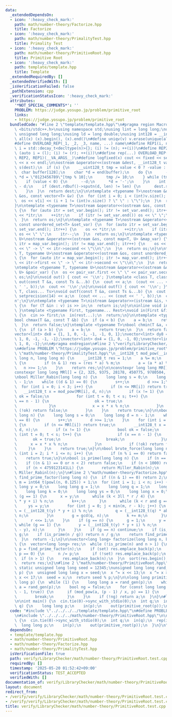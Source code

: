 ```yaml
---
data:
  _extendedDependsOn:
  - icon: ':heavy_check_mark:'
    path: math/number-theory/Factorize.hpp
    title: Factorize
  - icon: ':heavy_check_mark:'
    path: math/number-theory/PrimalityTest.hpp
    title: Primality Test
  - icon: ':heavy_check_mark:'
    path: math/number-theory/PrimitiveRoot.hpp
    title: Primitive Root
  - icon: ':heavy_check_mark:'
    path: template/template.hpp
    title: Template
  _extendedRequiredBy: []
  _extendedVerifiedWith: []
  _isVerificationFailed: false
  _pathExtension: cpp
  _verificationStatusIcon: ':heavy_check_mark:'
  attributes:
    '*NOT_SPECIAL_COMMENTS*': ''
    PROBLEM: https://judge.yosupo.jp/problem/primitive_root
    links:
    - https://judge.yosupo.jp/problem/primitive_root
  bundledCode: "#line 2 \"template/template.hpp\"\n#pragma region Macros\n#include\
    \ <bits/stdc++.h>\nusing namespace std;\nusing lint = long long;\nusing ull =\
    \ unsigned long long;\nusing ld = long double;\nusing int128 = __int128_t;\n#define\
    \ all(x) (x).begin(), (x).end()\n#define uniqv(v) v.erase(unique(all(v)), v.end())\n\
    #define OVERLOAD_REP(_1, _2, _3, name, ...) name\n#define REP1(i, n) for (auto\
    \ i = std::decay_t<decltype(n)>{}; (i) != (n); ++(i))\n#define REP2(i, l, r) for\
    \ (auto i = (l); (i) != (r); ++(i))\n#define rep(...) OVERLOAD_REP(__VA_ARGS__,\
    \ REP2, REP1)(__VA_ARGS__)\n#define logfixed(x) cout << fixed << setprecision(10)\
    \ << x << endl;\n\nostream &operator<<(ostream &dest, __int128_t value) {\n  ostream::sentry\
    \ s(dest);\n  if (s) {\n    __uint128_t tmp = value < 0 ? -value : value;\n  \
    \  char buffer[128];\n    char *d = end(buffer);\n    do {\n      --d;\n     \
    \ *d = \"0123456789\"[tmp % 10];\n      tmp /= 10;\n    } while (tmp != 0);\n\
    \    if (value < 0) {\n      --d;\n      *d = '-';\n    }\n    int len = end(buffer)\
    \ - d;\n    if (dest.rdbuf()->sputn(d, len) != len) {\n      dest.setstate(ios_base::badbit);\n\
    \    }\n  }\n  return dest;\n}\n\ntemplate <typename T>\nostream &operator<<(ostream\
    \ &os, const vector<T> &v) {\n  for (int i = 0; i < (int)v.size(); i++) {\n  \
    \  os << v[i] << (i + 1 != (int)v.size() ? \" \" : \"\");\n  }\n  return os;\n\
    }\n\ntemplate <typename T>\nostream &operator<<(ostream &os, const set<T> &set_var)\
    \ {\n  for (auto itr = set_var.begin(); itr != set_var.end(); itr++) {\n    os\
    \ << *itr;\n    ++itr;\n    if (itr != set_var.end()) os << \" \";\n    itr--;\n\
    \  }\n  return os;\n}\n\ntemplate <typename T>\nostream &operator<<(ostream &os,\
    \ const unordered_set<T> &set_var) {\n  for (auto itr = set_var.begin(); itr !=\
    \ set_var.end(); itr++) {\n    os << *itr;\n    ++itr;\n    if (itr != set_var.end())\
    \ os << \" \";\n    itr--;\n  }\n  return os;\n}\n\ntemplate <typename T, typename\
    \ U>\nostream &operator<<(ostream &os, const map<T, U> &map_var) {\n  for (auto\
    \ itr = map_var.begin(); itr != map_var.end(); itr++) {\n    os << itr->first\
    \ << \" -> \" << itr->second << \"\\n\";\n  }\n  return os;\n}\n\ntemplate <typename\
    \ T, typename U>\nostream &operator<<(ostream &os, const unordered_map<T, U> &map_var)\
    \ {\n  for (auto itr = map_var.begin(); itr != map_var.end(); itr++) {\n    os\
    \ << itr->first << \" -> \" << itr->second << \"\\n\";\n  }\n  return os;\n}\n\
    \ntemplate <typename T, typename U>\nostream &operator<<(ostream &os, const pair<T,\
    \ U> &pair_var) {\n  os << pair_var.first << \" \" << pair_var.second;\n  return\
    \ os;\n}\n\nvoid out() { cout << '\\n'; }\ntemplate <class T, class... Ts>\nvoid\
    \ out(const T &a, const Ts &...b) {\n  cout << a;\n  (cout << ... << (cout <<\
    \ ' ', b));\n  cout << '\\n';\n}\n\nvoid outf() { cout << '\\n'; }\ntemplate <class\
    \ T, class... Ts>\nvoid outf(const T &a, const Ts &...b) {\n  cout << fixed <<\
    \ setprecision(14) << a;\n  (cout << ... << (cout << ' ', b));\n  cout << '\\\
    n';\n}\n\ntemplate <typename T>\nistream &operator>>(istream &is, vector<T> &v)\
    \ {\n  for (T &in : v) is >> in;\n  return is;\n}\n\ninline void in(void) { return;\
    \ }\ntemplate <typename First, typename... Rest>\nvoid in(First &first, Rest &...rest)\
    \ {\n  cin >> first;\n  in(rest...);\n  return;\n}\n\ntemplate <typename T>\n\
    bool chmax(T &a, const T &b) {\n  if (a < b) {\n    a = b;\n    return true;\n\
    \  }\n  return false;\n}\ntemplate <typename T>\nbool chmin(T &a, const T &b)\
    \ {\n  if (a > b) {\n    a = b;\n    return true;\n  }\n  return false;\n}\n\n\
    vector<lint> dx8 = {1, 1, 0, -1, -1, -1, 0, 1};\nvector<lint> dy8 = {0, 1, 1,\
    \ 1, 0, -1, -1, -1};\nvector<lint> dx4 = {1, 0, -1, 0};\nvector<lint> dy4 = {0,\
    \ 1, 0, -1};\n\n#pragma endregion\n#line 2 \"verify/LibraryChecker/math/number-theory/PrimitiveRoot.test.cpp\"\
    \n#define PROBLEM \"https://judge.yosupo.jp/problem/primitive_root\"\n#line 1\
    \ \"math/number-theory/PrimalityTest.hpp\"\n__int128_t mod_pow(__int128_t a, long\
    \ long n, long long m) {\n    __int128_t res = 1;\n    a %= m;\n    while (n)\
    \ {\n        if (n & 1) res = (res * a) % m;\n        a = (a * a) % m;\n     \
    \   n >>= 1;\n    }\n    return res;\n}\n\nconstexpr long long MR[] = {2, 7, 61};\n\
    constexpr long long MRl[] = {2, 325, 9375, 28178, 450775, 9780504, 1795265022};\n\
    \nbool Miller_Rabin(long long n) {\n    long long s = 0;\n    long long d = n\
    \ - 1;\n    while ((d & 1) == 0) {\n        s++;\n        d >>= 1;\n    }\n  \
    \  for (int i = 0; i < 3; i++) {\n        if (n <= MR[i]) return true;\n     \
    \   __int128_t x = mod_pow(MR[i], d, n);\n        if (x != 1) {\n            bool\
    \ ok = false;\n            for (int t = 0; t < s; t++) {\n                if (x\
    \ == n - 1) {\n                    ok = true;\n                    break;\n  \
    \              }\n                x = x * x % n;\n            }\n            if\
    \ (!ok) return false;\n        }\n    }\n    return true;\n}\n\nbool Miller_Rabinl(long\
    \ long n) {\n    long long s = 0;\n    long long d = n - 1;\n    while ((d & 1)\
    \ == 0) {\n        s++;\n        d >>= 1;\n    }\n    for (int i = 0; i < 7; i++)\
    \ {\n        if (n <= MRl[i]) return true;\n        __int128_t x = mod_pow(MRl[i],\
    \ d, n);\n        if (x != 1) {\n            bool ok = false;\n            for\
    \ (int t = 0; t < s; t++) {\n                if (x == n - 1) {\n             \
    \       ok = true;\n                    break;\n                }\n          \
    \      x = x * x % n;\n            }\n            if (!ok) return false;\n   \
    \     }\n    }\n    return true;\n}\n\nbool brute_force(long long n) {\n    for\
    \ (int i = 2; i * i <= n; i++) {\n        if (n % i == 0) return false;\n    }\n\
    \    return true;\n}\n\nbool is_prime(long long n) {\n    if (n == 2) return true;\n\
    \    if ((n & 1) == 0 or n < 2) return false;\n    if (n < 1000) return brute_force(n);\n\
    \    if (n < 4759123141LL) {\n        return Miller_Rabin(n);\n    }\n    return\
    \ Miller_Rabinl(n);\n}\n#line 2 \"math/number-theory/Factorize.hpp\"\n\nlong long\
    \ find_prime_factor(long long n) {\n  if ((n & 1) == 0) return 2;\n  long long\
    \ m = int64_t(powl(n, 0.125)) + 1;\n  for (int i = 1; i < n; i++) {\n    long\
    \ long y = 0;\n    long long g = 1;\n    long long q = 1;\n    long long r = 1;\n\
    \    long long k = 0;\n    long long ys = 0;\n    long long x = 0;\n    while\
    \ (g == 1) {\n      x = y;\n      while (k < 3ll * r / 4) {\n        y = (__int128_t(y)\
    \ * y + i) % n;\n        k++;\n      }\n      while (k < r and g == 1) {\n   \
    \     ys = y;\n        for (int j = 0; j < min(m, r - k); j++) {\n          y\
    \ = (__int128_t(y) * y + i) % n;\n          q = (__int128_t(q) * abs(x - y)) %\
    \ n;\n        }\n        g = gcd(q, n);\n        k += m;\n      }\n      k = r;\n\
    \      r <<= 1;\n    }\n    if (g == n) {\n      g = 1;\n      y = ys;\n     \
    \ while (g == 1) {\n        y = (__int128_t(y) * y + i) % n;\n        g = gcd(abs(x\
    \ - y), n);\n      }\n    }\n    if (g == n) continue;\n    if (is_prime(g)) return\
    \ g;\n    if (is_prime(n / g)) return n / g;\n    return find_prime_factor(g);\n\
    \  }\n  return -1;\n}\n\nvector<long long> factorize(long long n, bool set = false)\
    \ {\n  vector<long long> res;\n  while (!is_prime(n) and n > 1) {\n    long long\
    \ p = find_prime_factor(n);\n    if (set) res.emplace_back(p);\n    while (n %\
    \ p == 0) {\n      n /= p;\n      if (!set) res.emplace_back(p);\n    }\n  }\n\
    \  if (n > 1) {\n    res.emplace_back(n);\n  }\n  sort(res.begin(), res.end());\n\
    \  return res;\n}\n#line 2 \"math/number-theory/PrimitiveRoot.hpp\"\n\ninline\
    \ static unsigned long long seed = 12345;\nunsigned long long rand_gen(long long\
    \ p) {\n  unsigned long long x = seed;\n  x ^= x << 13;\n  x ^= x >> 7;\n  x ^=\
    \ x << 17;\n  seed = x;\n  return seed % p;\n}\n\nlong long primitive_root(long\
    \ long p) {\n  while (1) {\n    long long a = rand_gen(p);\n    while (a == 0)\
    \ a = rand_gen(p);\n    bool ng = false;\n    for (const long long x : factorize(p\
    \ - 1, true)) {\n      if (mod_pow(a, (p - 1) / x, p) == 1) {\n        ng = true;\n\
    \        break;\n      }\n    }\n    if (!ng) return a;\n  }\n}\n#line 4 \"verify/LibraryChecker/math/number-theory/PrimitiveRoot.test.cpp\"\
    \n\nint main() {\n  cin.tie(0)->sync_with_stdio(0);\n  int q;\n  in(q);\n  rep(i,\
    \ q) {\n    long long p;\n    in(p);\n    out(primitive_root(p));\n  }\n}\n"
  code: "#include \"../../../../template/template.hpp\"\n#define PROBLEM \"https://judge.yosupo.jp/problem/primitive_root\"\
    \n#include \"../../../../math/number-theory/PrimitiveRoot.hpp\"\n\nint main()\
    \ {\n  cin.tie(0)->sync_with_stdio(0);\n  int q;\n  in(q);\n  rep(i, q) {\n  \
    \  long long p;\n    in(p);\n    out(primitive_root(p));\n  }\n}\n"
  dependsOn:
  - template/template.hpp
  - math/number-theory/PrimitiveRoot.hpp
  - math/number-theory/Factorize.hpp
  - math/number-theory/PrimalityTest.hpp
  isVerificationFile: true
  path: verify/LibraryChecker/math/number-theory/PrimitiveRoot.test.cpp
  requiredBy: []
  timestamp: '2025-05-20 01:52:42+09:00'
  verificationStatus: TEST_ACCEPTED
  verifiedWith: []
documentation_of: verify/LibraryChecker/math/number-theory/PrimitiveRoot.test.cpp
layout: document
redirect_from:
- /verify/verify/LibraryChecker/math/number-theory/PrimitiveRoot.test.cpp
- /verify/verify/LibraryChecker/math/number-theory/PrimitiveRoot.test.cpp.html
title: verify/LibraryChecker/math/number-theory/PrimitiveRoot.test.cpp
---
```

